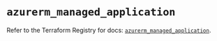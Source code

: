 # `azurerm_managed_application`

Refer to the Terraform Registry for docs: [`azurerm_managed_application`](https://registry.terraform.io/providers/hashicorp/azurerm/2.99.0/docs/resources/managed_application).
